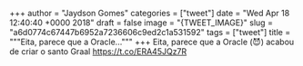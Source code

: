 
+++
author = "Jaydson Gomes"
categories = ["tweet"]
date = "Wed Apr 18 12:40:40 +0000 2018"
draft = false
image = "{TWEET_IMAGE}"
slug = "a6d0774c67447b6952a7236606c9ed2c1a531592"
tags = ["tweet"]
title = """Eita, parece que a Oracle..."""
+++
Eita, parece que a Oracle (😈) acabou de criar o santo Graal https://t.co/ERA45JQz7R
